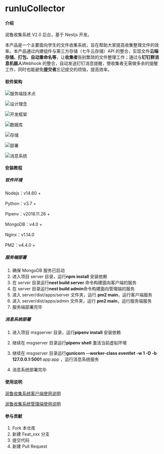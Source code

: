 # runluCollector

#### 介绍

润鲁收集系统 V2.0 后台，基于 Nestjs 开发。

本产品是一个主要面向学生的文件收集系统，旨在帮助大家提高收集整理文件的效率。本产品通过内建组件与第三方存储（七牛云存储）API 的整合，实现文件**云端存储、打包、自动重命名等**，让**收集者**告别繁琐的文件整理工作；通过与**钉钉群消息机器人**Webhook 的整合，自动发送钉钉消息提醒，使收集者无需做多余的提醒工作，同时也能避免**提交者**忘记提交的烦恼，提高效率。

#### 软件架构

![服务端技术点](https://runlusiteplc.oss-cn-qingdao.aliyuncs.com/images/learn/self_notes/20210505104010.png)

![设计理念](https://runlusiteplc.oss-cn-qingdao.aliyuncs.com/images/learn/self_notes/20210505104057.png)

![开发框架](https://runlusiteplc.oss-cn-qingdao.aliyuncs.com/images/learn/self_notes/1.png)

![数据库](https://runlusiteplc.oss-cn-qingdao.aliyuncs.com/images/learn/self_notes/20210505104118.png)

![存储](https://runlusiteplc.oss-cn-qingdao.aliyuncs.com/images/learn/self_notes/20210505104128.png)

![部署](https://runlusiteplc.oss-cn-qingdao.aliyuncs.com/images/learn/self_notes/20210505104138.png)

![消息系统](https://runlusiteplc.oss-cn-qingdao.aliyuncs.com/images/learn/self_notes/2.png)

#### 安装教程

##### 软件环境

Nodejs：v14.60 +

Python：v3.7 +

Pipenv：v2018.11.26 +

MongoDB：v4.0 +

Nginx：v1.14.0

PM2：v4.4.0 +

##### 服务端部署

1. 确保 MongoDB 服务已启动
2. 进入项目 server 目录，运行**npm install** 安装依赖
3. 在 server 目录运行**nest build server** 命令构建面向客户端的服务
4. 在 server 目录运行**nest build admin**命令构建面向管理端的服务
5. 进入 server/dist/apps/server 文件夹，运行 **pm2 main**，运行客户端服务
6. 进入 server/dist/apps/admin 文件夹，运行 **pm2 main**，运行服务端服务
7. 服务端部署完毕

##### 消息系统部署

1. 进入项目 msgserver 目录，运行**pipenv install** 安装依赖

2. 继续在 msgserver 目录运行**pipenv shell** 激活当前虚拟环境

3. 继续在 msgserver 目录运行**gunicorn --worker-class eventlet -w 1 -D -b 127.0.0.1:5001** app:app ，运行消息系统服务

4. 消息系统部署完毕

#### 使用说明

[润鲁收集系统客户端使用说明](https://www.yuque.com/docs/share/6a573a3c-5071-46f9-a300-4878841b23aa?#)

[润鲁收集系统管理端使用说明](https://www.yuque.com/docs/share/b0bba4ec-7f29-48a2-b55b-d2f6578b027b?#)

#### 参与贡献

1.  Fork 本仓库
2.  新建 Feat_xxx 分支
3.  提交代码
4.  新建 Pull Request
